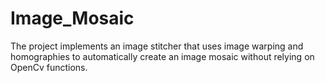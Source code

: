 # Image_Mosaic
The project implements an image stitcher that uses image warping and homographies to automatically create an image mosaic without relying on OpenCv functions.
